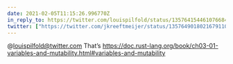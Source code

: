 ```yaml
---
date: 2021-02-05T11:15:26.996770Z
in_reply_to: https://twitter.com/louispilfold/status/1357641544610766849
twitter: ["https://twitter.com/jkreeftmeijer/status/1357649018021679110"]
---
```

@louispilfold@twitter.com That’s https://doc.rust-lang.org/book/ch03-01-variables-and-mutability.html#variables-and-mutability
